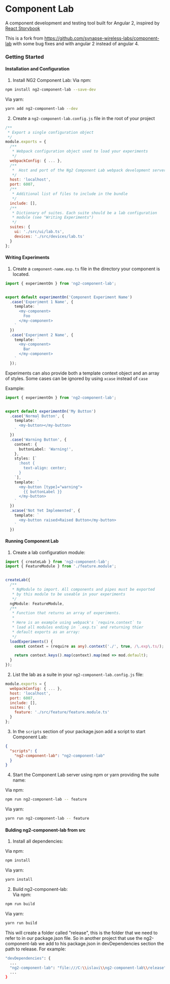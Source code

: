 # Component Lab 
A component development and testing tool built for Angular 2, inspired by [React Storybook](https://getstorybook.io/)

This is a fork from <a href='https://github.com/synapse-wireless-labs/component-lab'>https://github.com/synapse-wireless-labs/component-lab</a> with some bug fixes and with angular 2 instead of angular 4.

### Getting Started

#### Installation and Configuration
1. Install NG2 Component Lab:
  Via npm:
  ```bash
  npm install ng2-component-lab --save-dev
  ```

  Via yarn:
  ```bash
  yarn add ng2-component-lab --dev
  ```

2. Create a `ng2-component-lab.config.js` file in the root of your project

  ```js
  /**
   * Export a single configuration object
   */
  module.exports = {
    /**
     * Webpack configuration object used to load your experiments
     */
    webpackConfig: { ... },
    /**
     *  Host and port of the Ng2 Component Lab webpack development server
     */
    host: 'localhost',
    port: 6007,
    /**
     * Additional list of files to include in the bundle
     */
    include: [],
    /**
     * Dictionary of suites. Each suite should be a lab configuration 
     * module (see "Writing Experiments") 
     */
    suites: {
      ui: './src/ui/lab.ts',
      devices: './src/devices/lab.ts'
    }
  };
  ```


#### Writing Experiments

1. Create a `component-name.exp.ts` file in the directory your component is located.

  ```ts
  import { experimentOn } from 'ng2-component-lab';


  export default experimentOn('Component Experiment Name')
    .case('Experiment 1 Name', {
      template: `
        <my-component>
          Foo
        </my-component>
      `
    })
    .case('Experiment 2 Name', {
      template: `
        <my-component>
          Bar
        </my-component>
      `
    });
  ```

  Experiments can also provide both a template context object and an array of styles.
  Some cases can be ignored by using `xcase` instead of `case`

  Example:

  ```ts
  import { experimentOn } from 'ng2-component-lab';
  

  export default experimentOn('My Button')
    .case('Normal Button', {
      template: `
        <my-button></my-button>
      `
    })
    .case('Warning Button', {
      context: {
        buttonLabel: 'Warning!',
      },
      styles: [`
        :host {
          text-align: center;
        }
      `],
      template: `
        <my-button [type]="warning">
          {{ buttonLabel }}
        </my-button>
      `
    })
    .xcase('Not Yet Implemented', {
      template: `
        <my-button raised>Raised Button</my-button>
      `
    })
  ```

  

#### Running Component Lab
  1. Create a lab configuration module:

  ```ts
  import { createLab } from 'ng2-component-lab';
  import { FeatureModule } from './feature.module';


  createLab({
    /**
     * NgModule to import. All components and pipes must be exported
     * by this module to be useable in your experiments
     */
    ngModule: FeatureModule,
    /**
     * Function that returns an array of experiments.
     *
     * Here is an example using webpack's `require.context` to
     * load all modules ending in `.exp.ts` and returning thier
     * default exports as an array:
     */
    loadExperiments() {
      const context = (require as any).context('./', true, /\.exp\.ts/);

      return context.keys().map(context).map(mod => mod.default);
    }
  });
  ```

  2. List the lab as a suite in your `ng2-component-lab.config.js` file:

  ```js
  module.exports = {
    webpackConfig: { ... },
    host: 'localhost',
    port: 6007,
    include: [],
    suites: {
      feature: './src/feature/feature.module.ts'
    }
  };
  ```

  3. In the `scripts` section of your package.json add a script to start Component Lab:
  ```json
  {
    "scripts": {
      "ng2-component-lab": "ng2-component-lab"
    }
  }
  ```

  4. Start the Component Lab server using npm or yarn providing the suite name:

  Via npm:
  ```bash
  npm run ng2-component-lab -- feature
  ```

  Via yarn:
  ```bash
  yarn run ng2-component-lab -- feature
  ```
  
  
  
#### Bulding ng2-component-lab from src

1. Install all dependencies:

  Via npm:
  ```bash
  npm install
  ```

  Via yarn:
  ```bash
  yarn install
  ```
  
2. Build ng2-component-lab:  
  Via npm:
  ```bash
  npm run build
  ```

  Via yarn:
  ```bash
  yarn run build
  ```

  This will create a folder called "release", this is the folder that we need to refer to in our package.json file.
  So in another project that use the ng2-component-lab we add to his package.json in devDependencies section the path to release.
  For example: 
  ```bash
  "devDependencies": {
    ...
	"ng2-component-lab": "file:///C:\\islavi\\ng2-component-lab\\release",
	...
  }
  ```